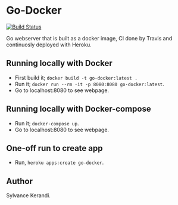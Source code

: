 # Go-Docker
[![Build Status](https://travis-ci.com/Sylvance/go-docker.svg?branch=master)](https://travis-ci.com/Sylvance/go-docker)

Go webserver that is built as a docker image, CI done by Travis and continuosly deployed with Heroku.

## Running locally with Docker
- First build it; `docker build -t go-docker:latest .`
- Run it; `docker run --rm -it -p 8080:8080 go-docker:latest`.
- Go to localhost:8080 to see webpage.

## Running locally with Docker-compose
- Run it; `docker-compose up`.
- Go to localhost:8080 to see webpage.

## One-off run to create app
- Run, `heroku apps:create go-docker`.

## Author
Sylvance Kerandi.
